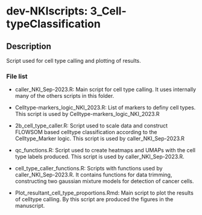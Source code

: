 # dev-NKIscripts: 3_Cell-typeClassification

## Description
Script used for cell type calling and plotting of results.

### File list

- caller_NKI_Sep-2023.R: Main script for cell type calling. It uses internally many of the others scripts in this folder.
- Celltype-markers_logic_NKI_2023.R: List of markers to definy cell types. This script is used by Celltype-markers_logic_NKI_2023.R
- 2b_cell_type_caller.R: Script used to scale data and construct FLOWSOM based celltype classification according to the Celltype_Marker logic. This script is used by caller_NKI_Sep-2023.R
- qc_functions.R: Script used to create heatmaps and UMAPs with the cell type labels produced. This script is used by caller_NKI_Sep-2023.R.
- cell_type_caller_functions.R: Scripts with functions used by caller_NKI_Sep-2023.R. It contains functions for data trimming, constructing two gaussian mixture models for detection of cancer cells.

- Plot_resultant_cell_type_proportions.Rmd: Main script to plot the results of celltype calling. By this script are produced the figures in the manuscript.
